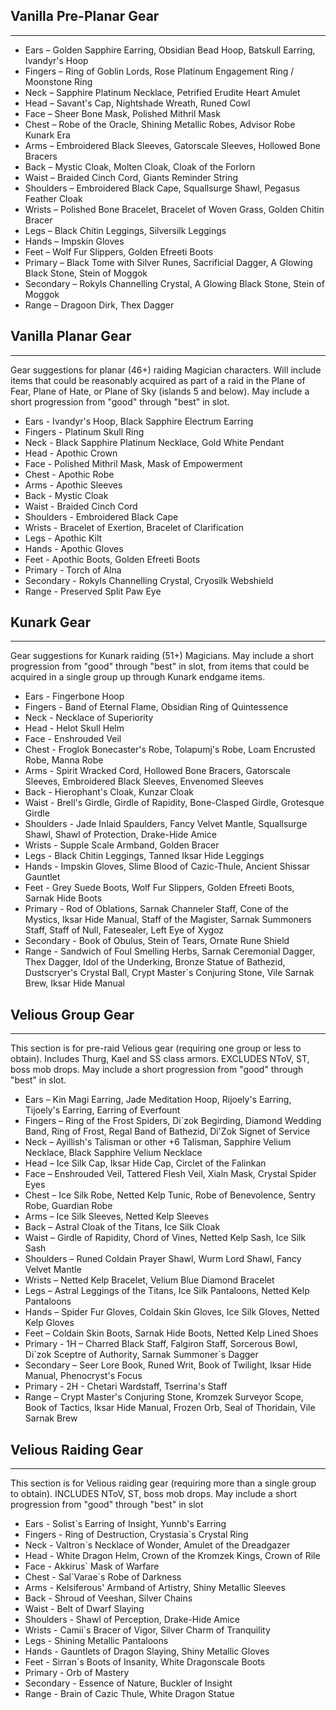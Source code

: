 ## Vanilla Pre-Planar Gear

---
* Ears – Golden Sapphire Earring, Obsidian Bead Hoop, Batskull Earring, Ivandyr's Hoop 
* Fingers – Ring of Goblin Lords, Rose Platinum Engagement Ring / Moonstone Ring 
* Neck – Sapphire Platinum Necklace, Petrified Erudite Heart Amulet
* Head – Savant's Cap, Nightshade Wreath, Runed Cowl 
* Face – Sheer Bone Mask, Polished Mithril Mask 
* Chest – Robe of the Oracle, Shining Metallic Robes, Advisor Robe Kunark Era
* Arms – Embroidered Black Sleeves, Gatorscale Sleeves, Hollowed Bone Bracers
* Back – Mystic Cloak, Molten Cloak, Cloak of the Forlorn 
* Waist – Braided Cinch Cord, Giants Reminder String
* Shoulders – Embroidered Black Cape, Squallsurge Shawl, Pegasus Feather Cloak
* Wrists – Polished Bone Bracelet, Bracelet of Woven Grass, Golden Chitin Bracer
* Legs – Black Chitin Leggings, Silversilk Leggings
* Hands – Impskin Gloves
* Feet – Wolf Fur Slippers, Golden Efreeti Boots
* Primary – Black Tome with Silver Runes, Sacrificial Dagger, A Glowing Black Stone, Stein of Moggok
* Secondary – Rokyls Channelling Crystal, A Glowing Black Stone, Stein of Moggok
* Range – Dragoon Dirk, Thex Dagger

## Vanilla Planar Gear

---
Gear suggestions for planar (46+) raiding Magician characters. Will include items that could be reasonably acquired as part of a raid in the Plane of Fear, Plane of Hate, or Plane of Sky (islands 5 and below). May include a short progression from "good" through "best" in slot.

* Ears - Ivandyr's Hoop, Black Sapphire Electrum Earring
* Fingers - Platinum Skull Ring
* Neck - Black Sapphire Platinum Necklace, Gold White Pendant
* Head - Apothic Crown
* Face - Polished Mithril Mask, Mask of Empowerment
* Chest - Apothic Robe
* Arms - Apothic Sleeves
* Back - Mystic Cloak
* Waist - Braided Cinch Cord
* Shoulders - Embroidered Black Cape
* Wrists - Bracelet of Exertion, Bracelet of Clarification
* Legs - Apothic Kilt
* Hands - Apothic Gloves
* Feet - Apothic Boots, Golden Efreeti Boots
* Primary - Torch of Alna
* Secondary - Rokyls Channelling Crystal, Cryosilk Webshield
* Range - Preserved Split Paw Eye

## Kunark Gear

---
Gear suggestions for Kunark raiding (51+) Magicians. May include a short progression from "good" through "best" in slot, from items that could be acquired in a single group up through Kunark endgame items. 

* Ears - Fingerbone Hoop
* Fingers - Band of Eternal Flame, Obsidian Ring of Quintessence
* Neck - Necklace of Superiority
* Head - Helot Skull Helm
* Face - Enshrouded Veil
* Chest - Froglok Bonecaster's Robe, Tolapumj's Robe, Loam Encrusted Robe, Manna Robe
* Arms - Spirit Wracked Cord, Hollowed Bone Bracers, Gatorscale Sleeves, Embroidered Black Sleeves, Envenomed Sleeves
* Back - Hierophant's Cloak, Kunzar Cloak
* Waist - Brell's Girdle, Girdle of Rapidity, Bone-Clasped Girdle, Grotesque Girdle 
* Shoulders - Jade Inlaid Spaulders, Fancy Velvet Mantle, Squallsurge Shawl, Shawl of Protection, Drake-Hide Amice 
* Wrists - Supple Scale Armband, Golden Bracer
* Legs - Black Chitin Leggings, Tanned Iksar Hide Leggings
* Hands - Impskin Gloves, Slime Blood of Cazic-Thule, Ancient Shissar Gauntlet
* Feet - Grey Suede Boots, Wolf Fur Slippers, Golden Efreeti Boots, Sarnak Hide Boots 
* Primary - Rod of Oblations, Sarnak Channeler Staff, Cone of the Mystics, Iksar Hide Manual, Staff of the Magister, Sarnak Summoners Staff, Staff of Null, Fatesealer, Left Eye of Xygoz
* Secondary - Book of Obulus, Stein of Tears, Ornate Rune Shield
* Range - Sandwich of Foul Smelling Herbs, Sarnak Ceremonial Dagger, Thex Dagger, Idol of the Underking, Bronze Statue of Bathezid, Dustscryer's Crystal Ball, Crypt Master`s Conjuring Stone, Vile Sarnak Brew, Iksar Hide Manual 

## Velious Group Gear

---
This section is for pre-raid Velious gear (requiring one group or less to obtain). Includes Thurg, Kael and SS class armors. EXCLUDES NToV, ST, boss mob drops. May include a short progression from "good" through "best" in slot. 

* Ears – Kin Magi Earring, Jade Meditation Hoop, Rijoely's Earring, Tijoely's Earring, Earring of Everfount
* Fingers – Ring of the Frost Spiders, Di`zok Begirding, Diamond Wedding Band, Ring of Frost, Regal Band of Bathezid, Di'Zok Signet of Service
* Neck – Ayillish's Talisman or other +6 Talisman, Sapphire Velium Necklace, Black Sapphire Velium Necklace
* Head – Ice Silk Cap, Iksar Hide Cap, Circlet of the Falinkan
* Face – Enshrouded Veil, Tattered Flesh Veil, Xialn Mask, Crystal Spider Eyes
* Chest – Ice Silk Robe, Netted Kelp Tunic, Robe of Benevolence, Sentry Robe, Guardian Robe
* Arms – Ice Silk Sleeves, Netted Kelp Sleeves
* Back – Astral Cloak of the Titans, Ice Silk Cloak
* Waist – Girdle of Rapidity, Chord of Vines, Netted Kelp Sash, Ice Silk Sash
* Shoulders – Runed Coldain Prayer Shawl, Wurm Lord Shawl, Fancy Velvet Mantle
* Wrists – Netted Kelp Bracelet, Velium Blue Diamond Bracelet
* Legs – Astral Leggings of the Titans, Ice Silk Pantaloons, Netted Kelp Pantaloons
* Hands – Spider Fur Gloves, Coldain Skin Gloves, Ice Silk Gloves, Netted Kelp Gloves
* Feet – Coldain Skin Boots, Sarnak Hide Boots, Netted Kelp Lined Shoes
* Primary - 1H – Charred Black Staff, Falgiron Staff, Sorcerous Bowl, Di\`zok Sceptre of Authority, Sarnak Summoner`s Dagger
* Secondary – Seer Lore Book, Runed Writ, Book of Twilight, Iksar Hide Manual, Phenocryst's Focus
* Primary - 2H - Chetari Wardstaff, Tserrina's Staff
* Range – Crypt Master's Conjuring Stone, Kromzek Surveyor Scope, Book of Tactics, Iksar Hide Manual, Frozen Orb, Seal of Thoridain, Vile Sarnak Brew

## Velious Raiding Gear

---
This section is for Velious raiding gear (requiring more than a single group to obtain). INCLUDES NToV, ST, boss mob drops. May include a short progression from "good" through "best" in slot

* Ears - Solist`s Earring of Insight, Yunnb's Earring
* Fingers - Ring of Destruction, Crystasia`s Crystal Ring
* Neck - Valtron`s Necklace of Wonder, Amulet of the Dreadgazer
* Head - White Dragon Helm, Crown of the Kromzek Kings, Crown of Rile
* Face - Akkirus` Mask of Warfare
* Chest - Sal\`Varae`s Robe of Darkness
* Arms - Kelsiferous' Armband of Artistry, Shiny Metallic Sleeves
* Back - Shroud of Veeshan, Silver Chains
* Waist - Belt of Dwarf Slaying
* Shoulders - Shawl of Perception, Drake-Hide Amice
* Wrists - Camii`s Bracer of Vigor, Silver Charm of Tranquility
* Legs - Shining Metallic Pantaloons
* Hands - Gauntlets of Dragon Slaying, Shiny Metallic Gloves
* Feet - Sirran`s Boots of Insanity, White Dragonscale Boots
* Primary - Orb of Mastery
* Secondary - Essence of Nature, Buckler of Insight
* Range - Brain of Cazic Thule, White Dragon Statue
